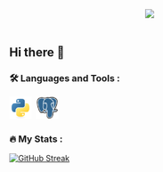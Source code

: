 <div id="header" align="center">
  <img src="https://media.giphy.com/media/g06HKnMmtK1aXurndU/giphy.gif" width="250"/>
</div>

<div id="badges" align="center">
  <img src="https://komarev.com/ghpvc/?username=Semenov-AD&style=flat-square&color=blue" alt=""/>
</div>

## Hi there 👋

### :hammer_and_wrench: Languages and Tools :    
<div>
  <img src="https://github.com/devicons/devicon/blob/master/icons/python/python-original.svg" title="Python" alt="Java" width="40" height="40"/>&nbsp;
  <img src="https://github.com/devicons/devicon/blob/master/icons/postgresql/postgresql-original.svg" title="PostgreSQL" alt="Java" width="40" height="40"/>&nbsp;
</div>

### :fire: My Stats :  
[![GitHub Streak](http://github-readme-streak-stats.herokuapp.com?user=Semenov-AD&theme=dark&background=000000)](https://git.io/streak-stats)

<!--
**Semenov-AD/Semenov-AD** is a ✨ _special_ ✨ repository because its `README.md` (this file) appears on your GitHub profile.

Here are some ideas to get you started:

- 🔭 I’m currently working on ...
- 🌱 I’m currently learning ...
- 👯 I’m looking to collaborate on ...
- 🤔 I’m looking for help with ...
- 💬 Ask me about ...
- 📫 How to reach me: ...
- 😄 Pronouns: ...
- ⚡ Fun fact: ...
-->
